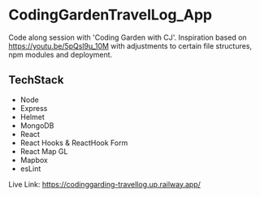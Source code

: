 # CodingGardenTravelLog_App

Code along session with 'Coding Garden with CJ'. Inspiration based on https://youtu.be/5pQsl9u_10M with adjustments to certain file structures, npm modules and deployment.

## TechStack
* Node
* Express
* Helmet
* MongoDB
* React
* React Hooks & ReactHook Form
* React Map GL
* Mapbox
* esLint

Live Link: https://codinggarding-travellog.up.railway.app/
